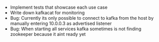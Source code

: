- Implement tests that showcase each use case
- Write down kafkacat for monitoring
- Bug: Currently its only possible to connect to kafka from the host by manually entering 10.0.0.3 as advertised listener
- Bug: When starting all services kafka sometimes is not finding zookeeper because it aint ready yet

